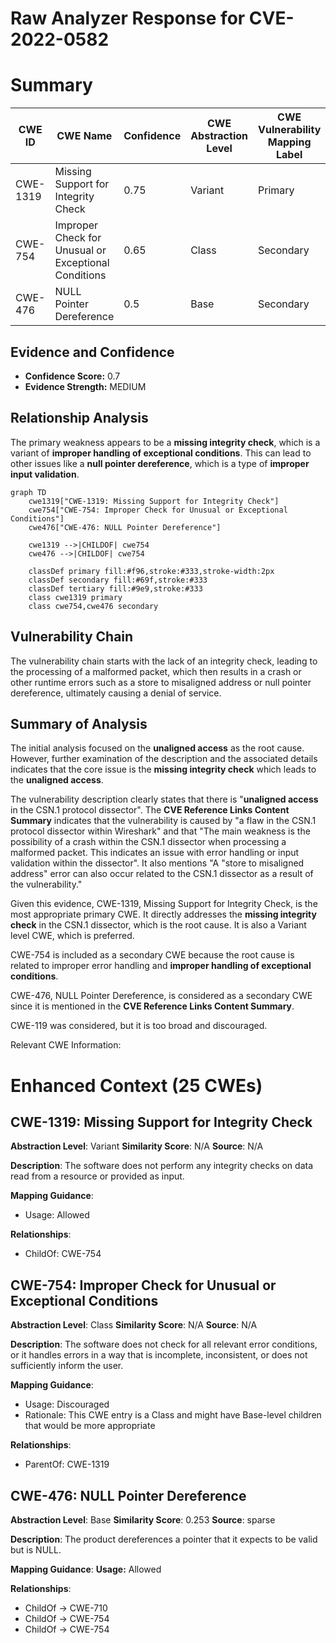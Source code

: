 # Raw Analyzer Response for CVE-2022-0582

# Summary
| CWE ID | CWE Name | Confidence | CWE Abstraction Level | CWE Vulnerability Mapping Label | CWE-Vulnerability Mapping Notes |
|---|---|---|---|---|---|
| CWE-1319 | Missing Support for Integrity Check | 0.75 | Variant | Primary | Allowed |
| CWE-754 | Improper Check for Unusual or Exceptional Conditions | 0.65 | Class | Secondary | Discouraged |
| CWE-476 | NULL Pointer Dereference | 0.5 | Base | Secondary | Allowed |

## Evidence and Confidence

*   **Confidence Score:** 0.7
*   **Evidence Strength:** MEDIUM

## Relationship Analysis
The primary weakness appears to be a **missing integrity check**, which is a variant of **improper handling of exceptional conditions**. This can lead to other issues like a **null pointer dereference**, which is a type of **improper input validation**.

```mermaid
graph TD
    cwe1319["CWE-1319: Missing Support for Integrity Check"]
    cwe754["CWE-754: Improper Check for Unusual or Exceptional Conditions"]
    cwe476["CWE-476: NULL Pointer Dereference"]

    cwe1319 -->|CHILDOF| cwe754
    cwe476 -->|CHILDOF| cwe754

    classDef primary fill:#f96,stroke:#333,stroke-width:2px
    classDef secondary fill:#69f,stroke:#333
    classDef tertiary fill:#9e9,stroke:#333
    class cwe1319 primary
    class cwe754,cwe476 secondary
```

## Vulnerability Chain
The vulnerability chain starts with the lack of an integrity check, leading to the processing of a malformed packet, which then results in a crash or other runtime errors such as a store to misaligned address or null pointer dereference, ultimately causing a denial of service.

## Summary of Analysis
The initial analysis focused on the **unaligned access** as the root cause. However, further examination of the description and the associated details indicates that the core issue is the **missing integrity check** which leads to the **unaligned access**.

The vulnerability description clearly states that there is "**unaligned access** in the CSN.1 protocol dissector". The **CVE Reference Links Content Summary** indicates that the vulnerability is caused by "a flaw in the CSN.1 protocol dissector within Wireshark" and that "The main weakness is the possibility of a crash within the CSN.1 dissector when processing a malformed packet. This indicates an issue with error handling or input validation within the dissector". It also mentions "A "store to misaligned address" error can also occur related to the CSN.1 dissector as a result of the vulnerability."

Given this evidence, CWE-1319, Missing Support for Integrity Check, is the most appropriate primary CWE. It directly addresses the **missing integrity check** in the CSN.1 dissector, which is the root cause. It is also a Variant level CWE, which is preferred.

CWE-754 is included as a secondary CWE because the root cause is related to improper error handling and **improper handling of exceptional conditions**.

CWE-476, NULL Pointer Dereference, is considered as a secondary CWE since it is mentioned in the **CVE Reference Links Content Summary**.

CWE-119 was considered, but it is too broad and discouraged.

Relevant CWE Information:

# Enhanced Context (25 CWEs)

## CWE-1319: Missing Support for Integrity Check
**Abstraction Level**: Variant
**Similarity Score**: N/A
**Source**: N/A

**Description**:
The software does not perform any integrity checks on data read from a resource or provided as input.

**Mapping Guidance**:
- Usage: Allowed

**Relationships**:
- ChildOf: CWE-754

## CWE-754: Improper Check for Unusual or Exceptional Conditions
**Abstraction Level**: Class
**Similarity Score**: N/A
**Source**: N/A

**Description**:
The software does not check for all relevant error conditions, or it handles errors in a way that is incomplete, inconsistent, or does not sufficiently inform the user.

**Mapping Guidance**:
- Usage: Discouraged
- Rationale: This CWE entry is a Class and might have Base-level children that would be more appropriate

**Relationships**:
- ParentOf: CWE-1319

## CWE-476: NULL Pointer Dereference
**Abstraction Level**: Base
**Similarity Score**: 0.253
**Source**: sparse

**Description**:
The product dereferences a pointer that it expects to be valid but is NULL.

**Mapping Guidance**:
**Usage:** Allowed

**Relationships**:
- ChildOf -> CWE-710
- ChildOf -> CWE-754
- ChildOf -> CWE-754